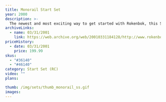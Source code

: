```yaml
---
title: Monorail Start Set
year: 2000
description: >-
  The newest and most exciting way to get started with Rokenbok, this Start Set reinterprets the train sets of yesteryear with the cutting-edge technology of today. Integrate classic building and RC vehicles to form an animated cityscape of amazing interactivity and limitless expandability. Multiple track layouts, Rail Tower with Motorized Conveyor, sorting chute with dumping bins, plus RC Monorail Freighter. Includes Command Deck and Control Pad. 265 pieces. Batteries included. Ages 6+. Includes 110 Volt A/C adapter and four AA batteries.
archiveLinks:
  - name: 03/31/2001
    link: https://web.archive.org/web/20010331184128/http://www.rokenbok.com/catalog/pd_ss_monorail.html
priceHistory:
  - date: 03/31/2001
    price: 199.99
skus:
  - "#36140"
  - "#46140"
category: Start Set (RC)
video: ""
plans:

thumb: /img/sets/thumb_monorail_ss.gif
images:
---
```

